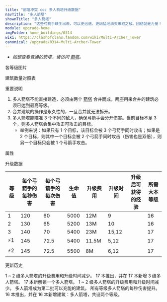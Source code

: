 ```yaml
---
title: "部落冲突 coc 多人箭塔升级数据"
navTitle: "多人箭塔"
shownTitle: "多人箭塔"
description: "这些弓箭手联手出击，可以更迅速、更凶猛地消灭来犯之敌。团结就是力量！"
module: upgrade-home
imgFolder: home_buildings/0314
wiki: https://clashofclans.fandom.com/wiki/Multi-Archer_Tower
canonical: /upgrade/0314-Multi-Archer-Tower
---
```


- *如想查看普通的箭塔，请访问 [箭塔](/upgrade/0302-Archer-Tower)。*

<UnitInfo :folder="$frontmatter.imgFolder" imgSrc="Multi-Archer_Tower3.png" :imgAlt="$frontmatter.navTitle" :description="$frontmatter.description" :isSmallImg="true" />

<SmallTitle>各等级图片</SmallTitle>

<Panel>
    <UnitImgGroup :folder="$frontmatter.imgFolder">
        <UnitImg imgTitle="建造中" imgSrc="Multi-Archer_Tower_Ruin.png" />
        <UnitImg imgTitle="1 级" imgSrc="Multi-Archer_Tower1.png" />
        <UnitImg imgTitle="2 级" imgSrc="Multi-Archer_Tower2.png" />
        <UnitImg imgTitle="3 级" imgSrc="Multi-Archer_Tower3.png" />
    </UnitImgGroup>
</Panel>

<SmallTitle>建筑数量对照表</SmallTitle>

<BuildingNum>
    <BuildingNumRow title="大本等级" num="1 - 15, 16, 17" />
    <BuildingNumRow title="建筑数量" num="     0,  2,  3" />
</BuildingNum>

<SmallTitle>重要说明</SmallTitle>

1. 多人箭塔不能直接建造，必须由两个 [箭塔](/upgrade/0302-Archer-Tower) 合并而成，两座用来合并的建筑必须已达到最高等级。
2. 合并建筑的操作是永久性的，一旦合并就无法拆开。
3. 多人箭塔能瞄准 3 个不同的敌人，确保弓箭手会分开伤害。当前目标不足 3 个，则多人箭塔会集中攻击可攻击的目标。
   - 举例来说：如果只有 1 个目标，该目标会被 3 个弓箭手同时攻击；如果是 2 个目标，则其中一个目标会被 2 个弓箭手同时攻击（伤害也是双倍），则另一个目标只会被 1 个弓箭手攻击。

<SmallTitle>属性</SmallTitle>

<UnitProperties>
    <UnitProperty pKey="占地面积" pValue="3×3" />
    <UnitProperty pKey="判定面积" pValue="2×2" :isJudgeSquare="true" />
    <UnitProperty pKey="伤害类型" pValue="同时攻击多个目标 (1 ~ 3 个)" />
    <UnitProperty pKey="攻击的目标" pValue="地面和空中目标" />
    <UnitProperty pKey="射程" pValue="10 格" />
    <UnitProperty pKey="攻速" pValue="0.5 秒/次" />
</UnitProperties>

<SmallTitle>升级数据</SmallTitle>

<script setup>
const tableExtraInfo = [
    {
        "column": 4,
        "type": "cost",
        "gpClass": "building",
        "icon": "Gold"
    },
    {
        "column": 5,
        "type": "time",
        "gpClass": "building"
    },
    {
        "column": 6,
        "type": "exp",
        "icon": "Exp"
    }
];
</script>

<UnitTable :tableExtraInfo="tableExtraInfo">

| 等级 |每个弓箭手的<br>每秒伤害|每个弓箭手的<br>每次伤害| 生命值 | 升级费用 | 升级时间 |升级后可<br>获得的经验| 所需<br>大本等级 |
| ---- |          ---         |          ---         |   ---  |   ---   |   ----  |        ---         |      ----      |
|   1  |          120         |           60         |  5000  |   12M   |   9     |                    |       16       |
|   2  |          130         |           65         |  5200  |   13M   |  10     |                    |       16       |
|   3  |          140         |           70         |  5400  |   23M   |  15,12  |                    |       17       |
| ⚡1  |          145         |         72.5         |  5400  | 11.5M   |   5,12  |                    |       17       |
| ⚡2  |          145         |         72.5         |  5500  |    8M   |   6,12  |                    |       17       |
</UnitTable>

<SmallTitle>更新历史</SmallTitle>

<Timeline>
    <TimelineItem date="2025/03/24">
        <TimelineRow>1 ~ 2 级多人箭塔的升级费用和升级时间减少。</TimelineRow>
    </TimelineItem>
    <TimelineItem date="2024/11/25">
        <TimelineRow>17 本推出，并在 17 本新增 3 级多人箭塔。</TimelineRow>
        <TimelineRow>17 本新解锁一个多人箭塔。</TimelineRow>
        <TimelineRow>1 ~ 2 级多人箭塔的升级费用和升级时间减少。</TimelineRow>
        <TimelineRow>多人箭塔成为第二批可以充能的建筑。</TimelineRow>
    </TimelineItem>
    <TimelineItem date="2024/03/26">
        <TimelineRow>所有等级多人箭塔的每秒伤害提升。</TimelineRow>
    </TimelineItem>
    <TimelineItem date="2023/12/12">
        <TimelineRow>16 本推出，并在 16 本新增建筑：多人箭塔，共设两个等级。</TimelineRow>
    </TimelineItem>
    <TimelineItem :historyBottom="true" />
</Timeline>
